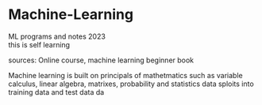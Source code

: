 # Machine-Learning
ML programs and notes 2023 <br>
this is self learning 

sources: Online course, machine learning beginner book

Machine learning is built on principals of mathetmatics such as variable calculus, linear algebra, matrixes, probability and statistics
data sploits into training data and test data
da
